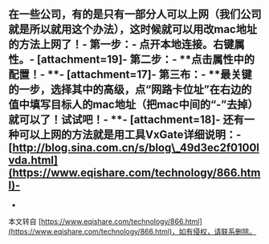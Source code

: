 在一些公司，有的是只有一部分人可以上网（我们公司就是所以就用这个办法），这时候就可以用改mac地址的方法上网了！-
**第一步：**-
**点开本地连接。右键属性。**-
\[attachment=19\]-
**第二步：**-
**点击属性中的配置！-
**-
\[attachment=17\]-
**第三布：**-
**最关键的一步，选择其中的高级，点“网路卡位址”在右边的值中填写目标人的mac地址（把mac中间的“-”去掉）就可以了！试试吧！-
**-
\[attachment=18\]-
还有一种可以上网的方法就是用工具VxGate详细说明：-
[http://blog.sina.com.cn/s/blog\_49d3ec2f0100lvda.html](https://www.eqishare.com/technology/866.html)-
-

-

本文转自 [https://www.eqishare.com/technology/866.html](https://www.eqishare.com/technology/866.html)，如有侵权，请联系删除。